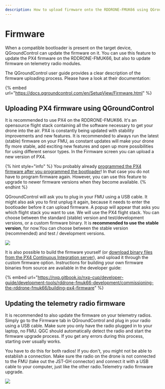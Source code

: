 ```yaml
---
description: How to upload firmware onto the RDDRONE-FMUK66 using QGroundControl.
---
```


# Firmware

When a compatible bootloader is present on the target device, QGroundControl can update the firmware on it. You can use this feature to update the PX4 firmware on the RDDRONE-FMUK66, but also to update firmware on telemetry radio modules.‌

The QGroundControl user guide provides a clear description of the firmware uploading process. Please have a look at their documentation:

{% embed url="https://docs.qgroundcontrol.com/en/SetupView/Firmware.html" %}

## Uploading PX4 firmware using QGroundControl <a href="#uploading-px4-firmware-using-qgroundcontrol" id="uploading-px4-firmware-using-qgroundcontrol"></a>

It is recommended to use PX4 on the RDDRONE-FMUK66. It's an opensource flight stack containing all the software necessary to get your drone into the air. PX4 is constantly being updated with stability improvements and new features. It is recommended to always run the latest (stable) firmware on your FMU, as constant updates will make your drone fly more stable, add exciting new features and open up more possibilities for using different sensor types. In the Firmware screen you can upload a new version of PX4.

{% hint style="info" %}
You probably already [programmed the PX4 firmware after you programmed the bootloader](https://nxp.gitbook.io/nxp-cup/developer-guide/development-tools/rddrone-fmuk66-development/commissioning-the-rddrone-fmuk66/programming-fmuk66-for-first-use)! In that case you do not have to program firmware again. However, you can use this feature to upgrade to newer firmware versions when they become available.‌
{% endhint %}

QGroundControl will ask you to plug in your FMU using a USB cable. It might also ask you to first unplug it again, because it needs to enter the bootloader before it can upload firmware. A popup will appear that asks you which flight stack you want to use. We will use the PX4 flight stack. You can choose between the standard (stable) version and test/development versions, or a custom firmware binary. It is **recommended to use the stable version**, for now.You can choose between the stable version (recommended) and test / development versions.‌

![](https://blobscdn.gitbook.com/v0/b/gitbook-28427.appspot.com/o/assets%2F-L9GLtb-Tz\_XaKbQu-Al%2F-Lc6LXsNdqzsJAtrhD0K%2F-Lc6M19M9aY-Qs9gb1xx%2Ffirmwareupload.jpg?alt=media\&token=63494386-19a9-429b-b036-4359a5c1916d)

It is also possible to build the firmware yourself (or [download binary files from the PX4 Continuous Integration server](http://ci.px4.io/job/PX4\_misc/job/Firmware-compile/job/master/lastSuccessfulBuild/artifact/build/nxp\_fmuk66-v3\_default/)), and upload it through the custom firmware option. Instructions for building your own firmware binaries from source are available in the developer guide:

{% embed url="https://nxp.gitbook.io/nxp-cup/developer-guide/development-tools/rddrone-fmuk66-development/commissioning-the-rddrone-fmuk66/building-px4-firmware" %}

## Updating the telemetry radio firmware <a href="#updating-the-telemetry-radio-firmware" id="updating-the-telemetry-radio-firmware"></a>

It is recommended to also update the firmware on your telemetry radios. Simply go to the Firmware tab in QGroundControl and plug in your radio using a USB cable. Make sure you only have the radio plugged in to your laptop, no FMU. QGC should automatically detect the radio and start the firmware upgrade process. If you get any errors during this process, starting over usually works.‌

You have to do this for both radios! If you don't, you might not be able to establish a connection. Make sure the radio on the drone is not connected to the FMU (take out the JST-GH connector) and connect it with a USB cable to your computer, just like the other radio.Telemetry radio firmware upgrade.

![](https://blobscdn.gitbook.com/v0/b/gitbook-28427.appspot.com/o/assets%2F-L9GLtb-Tz\_XaKbQu-Al%2F-Lc6LXsNdqzsJAtrhD0K%2F-Lc6Md0u8AtWCbDRb5sD%2Fimage.png?alt=media\&token=6eb21d86-191d-4023-b3e4-5b90acea374e)
